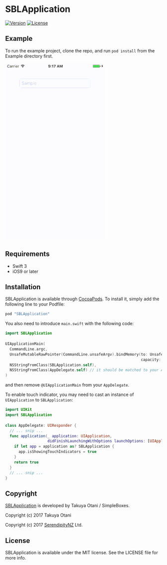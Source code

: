 # SBLApplication

[![Version](https://img.shields.io/cocoapods/v/SBLApplication.svg?style=flat)](http://cocoapods.org/pods/SBLApplication)
[![License](https://img.shields.io/cocoapods/l/SBLApplication.svg?style=flat)](http://cocoapods.org/pods/SBLApplication)

## Example

To run the example project, clone the repo, and run `pod install` from the Example directory first.

![](sample-small.gif)

## Requirements

- Swift 3
- iOS9 or later

## Installation

SBLApplication is available through [CocoaPods](http://cocoapods.org). To install it, simply add the following line to your Podfile:

```ruby
pod "SBLApplication"
```

You also need to introduce `main.swift` with the following code:

```swift
import SBLApplication

UIApplicationMain(
  CommandLine.argc,
  UnsafeMutableRawPointer(CommandLine.unsafeArgv).bindMemory(to: UnsafeMutablePointer<Int8>.self,
                                                             capacity: Int(CommandLine.argc)),
  NSStringFromClass(SBLApplication.self),
  NSStringFromClass(AppDelegate.self) // it should be matched to your AppDelegate class
)
```

and then remove `@UIApplicationMain` from your `AppDelegate`.

To enable touch indicator, you may need to cast an instance of `UIApplication` to `SBLApplication`:

```swift
import UIKit
import SBLApplication

class AppDelegate: UIResponder {
  // ... snip ...
  func application(_ application: UIApplication,
                   didFinishLaunchingWithOptions launchOptions: [UIApplicationLaunchOptionsKey: Any]?) -> Bool {
    if let app = application as? SBLApplication {
      app.isShowingTouchIndicators = true
    }
    return true
  }
  // ... snip ...
}
```

## Copyright

[SBLApplication](https://github.com/takkyun/SBLApplication) is developed by Takuya Otani / SimpleBoxes.

Copyright (c) 2017 Takuya Otani 

Copyright (c) 2017 [SerendipityNZ](http://serendipitynz.com/) Ltd. 

## License

SBLApplication is available under the MIT license. See the LICENSE file for more info.
